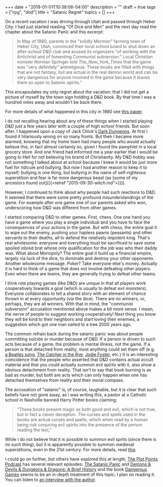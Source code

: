 +++
date = "2019-01-01T10:38:06-04:00"
description = ""
draft = true
tags = ["rpg", "dnd"]
title = "Satanic Regret"
topics = []
+++

On a recent vacation I was driving through Utah and passed through Heber City.  I had just started reading "Of Dice and Men" and the next day read the chapter about the Satanic Panic and this excerpt:

> In May of 1980, parents in the "solidly Mormon" farming town of Heber City, Utah, convinced their local school board to shut down an after-school D&D club and acused its organizers "of working with the Antichrist and of fomenting Communist subversion."  Local Christian minister Norman Springer told _The_New_York_Times_ that the game was "very definitely" antireligious: These books are filled with things that are not fantasy, but are actual in the real demon world and can be very dangerous for anyone involved in the game because it leaves them so open to Satanic spirits."

This encapsulates my only regret about the vacation:  that I did not get a picture of myself by the town sign holding a D&D book.  By that time I was a hundred miles away and wouldn't be back there.

For more details of what happened in this city in 1980 see [this paper](https://www.academia.edu/2630453/_Marx_and_the_Devil_in_Deseret_The_Heber_City_Utah_Anti-Dungeons_and_Dragons_Campaign_of_1980_).

I do not recalling hearing about any of these things when I started playing D&D just a few years later with a couple of high school friends.  But soon after, I happened upon a copy of Jack Chick's
[Dark Dungeons](https://donotlink.it/mPlXY).  At first I found it hilariously wrong on so many fronts.  But then I became more alarmed, knowing that my home town had many people who would actually believe this, in fact almost certainly so, given I found the pamphlet in a local grocery store.  And one friend had informed me a year earlier that I would be going to Hell for not believing his brand of Christianity.  My D&D hobby was not something I talked about at school because I knew it would be just more fuel for ridicule and bullying.  But now I had another reason to keep it to myself; bullying is one thing, but bullying in the name of self-righteous superstition and fear is far more dangerous beast (as
[some of my ancestors found out]({{<relref "2015-09-30-witch.md">}})).

However, I continued to think about why people had such reactions to D&D.  It seemed that there were some pretty profound misunderstandings of the game.  For example after one game one of our parents asked who won, underscoring how D&D was different from other games.

I started comparing D&D to other games.  First, chess.  One one hand you have a game where you play a single individual and you have to face the consequences of your actions in the game.  But with chess, the entire goal it to wipe out the enemy, pushing your hapless pawns (peasants) and other servants to their deaths, all to defend the relatively impotent king.  That's real wholesome: everyone and everything must be sacrificed to save some spoiled inbred brat whose only qualification for the job was who their daddy was.  What about Monopoly?  The entire goal it build up a financial empire, largely via luck of the dice, to dominate and destroy your other opponents.  Another wholesome message.  Poker?  Take everyone else's money.  Actually it is hard to think of a game that does not involve defeating other players.  Even when there are teams, they are generally trying to defeat other teams.

I think role playing games (like D&D) are unique in that all players work cooperatively towards a goal (which is usually to defeat evil monsters).  Everyone collaborates to tell a shared story with an element of chance thrown in at every opportunity (via the dice).  There are no winners, or, perhaps, they are all winners.  With that in mind, the "communist subversion" accusation mentioned above makes a bit more sense.  I mean, the nerve of people to suggest working cooperatively!  Next thing you know they will be kind to their neighbors and start loving their enemies, a suggestion which got one man nailed to a tree 2000 years ago.

The common refrain back during the satanic panic was about people committing suicide or murder because of D&D.  If a person is driven to such acts because of a game, the problem is mental illness, not the game.  If a person is that detached from reality, most anything could set them off (e.g. 
[a Beatles song](https://en.wikipedia.org/wiki/Charles_Manson),
[The Catcher in the Rye](https://en.wikipedia.org/wiki/Mark_David_Chapman),
[Jodie Foster](https://en.wikipedia.org/wiki/John_Hinckley_Jr.), etc.)
It is an interesting coincidence that the people who asserted that D&D contains actual occult material and that you could actually summon evil spirits with it, also show a obvious detachment from reality.  That isn't to say that book burning is as bad as murder, but both are acts which can only happen when one has detached themselves from reality and their moral compass.

The accusation of "satanic" is, of course, laughable, but it is clear that such beliefs have not gone away, as I was writing this, a pastor at a Catholic school in Nashville banned Harry Potter books claiming:

> "These books present magic as both good and evil, which is not true, but in fact a clever deception. The curses and spells used in the books are actual curses and spells; which when read by a human being risk conjuring evil spirits into the presence of the person reading the text,"

While I do not believe that it is possible to summon evil sprits (since there is no such thing), but it is apparently possible to summon medieval superstitions, even in the 21st century.  For more details, read [this](https://www.tennessean.com/story/news/religion/2019/08/31/harry-potter-books-removed-st-edward-catholic-school/2168489001/).

I could go on further, but others have explored this at length,
[The Plot Points Podcast](https://plotpoints.libsyn.com/) has several relevant episodes:
[The Satanic Panic](https://plotpoints.libsyn.com/51-the-satanic-panic)
and
[Demons & Devils & Dungeons & Dragons: A Brief History](https://plotpoints.libsyn.com/demons-devils-dungeons-dragons-a-brief-history-pt-1)
and the book
[Dangerous Games](https://www.goodreads.com/book/show/23131478-dangerous-games) 
seems to be an in-depth treatment of this topic; I plan on reading it.
You can listen to [an interview with the author](https://www.wired.com/2016/01/geeks-guide-joseph-laycock/).



